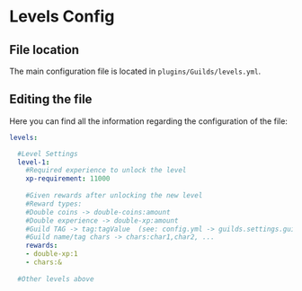 # Levels Config

## File location

The main configuration file is located in `plugins/Guilds/levels.yml`.

## Editing the file

Here you can find all the information regarding the configuration of the file:

```yaml title="levels.yml"
levels:

  #Level Settings
  level-1:
    #Required experience to unlock the level
    xp-requirement: 11000
    
    #Given rewards after unlocking the new level
    #Reward types:
    #Double coins -> double-coins:amount
    #Double experience -> double-xp:amount
    #Guild TAG -> tag:tagValue  (see: config.yml -> guilds.settings.guild-tag.tag)
    #Guild name/tag chars -> chars:char1,char2, ...
    rewards:
    - double-xp:1
    - chars:&
    
  #Other levels above  
```